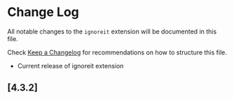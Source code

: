 # Change Log

All notable changes to the `ignoreit` extension will be documented in this file.

Check [Keep a Changelog](http://keepachangelog.com/) for recommendations on how to structure this file.

- Current release of ignoreit extension

## [4.3.2]
